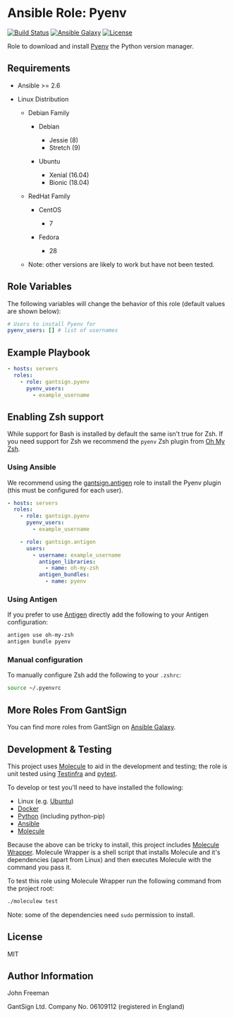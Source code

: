 Ansible Role: Pyenv
===================

[![Build Status](https://travis-ci.com/gantsign/ansible_role_pyenv.svg?branch=master)](https://travis-ci.com/gantsign/ansible_role_pyenv)
[![Ansible Galaxy](https://img.shields.io/badge/ansible--galaxy-gantsign.pyenv-blue.svg)](https://galaxy.ansible.com/gantsign/pyenv)
[![License](https://img.shields.io/badge/license-MIT-blue.svg)](https://raw.githubusercontent.com/gantsign/ansible_role_pyenv/master/LICENSE)

Role to download and install [Pyenv](https://github.com/pyenv/pyenv) the Python
version manager.

Requirements
------------

* Ansible >= 2.6

* Linux Distribution

    * Debian Family

        * Debian

            * Jessie (8)
            * Stretch (9)

        * Ubuntu

            * Xenial (16.04)
            * Bionic (18.04)

    * RedHat Family

        * CentOS

            * 7

        * Fedora

            * 28

    * Note: other versions are likely to work but have not been tested.

Role Variables
--------------

The following variables will change the behavior of this role (default values
are shown below):

```yaml
# Users to install Pyenv for
pyenv_users: [] # list of usernames
```

Example Playbook
----------------

```yaml
- hosts: servers
  roles:
    - role: gantsign.pyenv
      pyenv_users:
        - example_username
```

Enabling Zsh support
--------------------

While support for Bash is installed by default the same isn't true for Zsh. If
you need support for Zsh we recommend the `pyenv` Zsh plugin from
[Oh My Zsh](https://ohmyz.sh).

### Using Ansible

We recommend using the
[gantsign.antigen](https://galaxy.ansible.com/gantsign/antigen) role to install
the Pyenv plugin (this must be configured for each user).

```yaml
- hosts: servers
  roles:
    - role: gantsign.pyenv
      pyenv_users:
        - example_username

    - role: gantsign.antigen
      users:
        - username: example_username
          antigen_libraries:
            - name: oh-my-zsh
          antigen_bundles:
            - name: pyenv
```

### Using Antigen

If you prefer to use [Antigen](https://github.com/zsh-users/antigen) directly
add the following to your Antigen configuration:

```bash
antigen use oh-my-zsh
antigen bundle pyenv
```

### Manual configuration

To manually configure Zsh add the following to your `.zshrc`:

```bash
source ~/.pyenvrc
```

More Roles From GantSign
------------------------

You can find more roles from GantSign on
[Ansible Galaxy](https://galaxy.ansible.com/gantsign).

Development & Testing
---------------------

This project uses [Molecule](http://molecule.readthedocs.io/) to aid in the
development and testing; the role is unit tested using
[Testinfra](http://testinfra.readthedocs.io/) and
[pytest](http://docs.pytest.org/).

To develop or test you'll need to have installed the following:

* Linux (e.g. [Ubuntu](http://www.ubuntu.com/))
* [Docker](https://www.docker.com/)
* [Python](https://www.python.org/) (including python-pip)
* [Ansible](https://www.ansible.com/)
* [Molecule](http://molecule.readthedocs.io/)

Because the above can be tricky to install, this project includes
[Molecule Wrapper](https://github.com/gantsign/molecule-wrapper). Molecule
Wrapper is a shell script that installs Molecule and it's dependencies (apart
from Linux) and then executes Molecule with the command you pass it.

To test this role using Molecule Wrapper run the following command from the
project root:

```bash
./moleculew test
```

Note: some of the dependencies need `sudo` permission to install.

License
-------

MIT

Author Information
------------------

John Freeman

GantSign Ltd.
Company No. 06109112 (registered in England)
